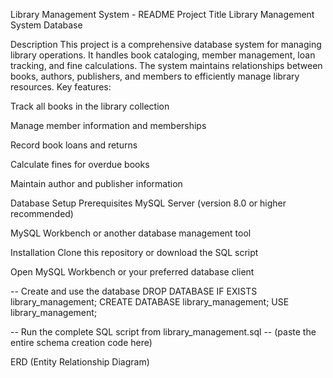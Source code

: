 Library Management System - README
Project Title
Library Management System Database

Description
This project is a comprehensive database system for managing library operations. It handles book cataloging, member management, loan tracking, and fine calculations. The system maintains relationships between books, authors, publishers, and members to efficiently manage library resources.
Key features:

Track all books in the library collection

Manage member information and memberships

Record book loans and returns

Calculate fines for overdue books

Maintain author and publisher information


Database Setup
Prerequisites
MySQL Server (version 8.0 or higher recommended)

MySQL Workbench or another database management tool

Installation
Clone this repository or download the SQL script

Open MySQL Workbench or your preferred database client

-- Create and use the database
DROP DATABASE IF EXISTS library_management;
CREATE DATABASE library_management;
USE library_management;

-- Run the complete SQL script from library_management.sql
-- (paste the entire schema creation code here)

ERD (Entity Relationship Diagram)
